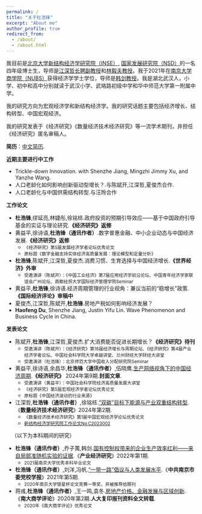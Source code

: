 ```yaml
---
permalink: /
title: "关于杜浩锋"
excerpt: "About me"
author_profile: true
redirect_from: 
  - /about/
  - /about.html
---
```

我目前是[北京大学新结构经济学研究院（INSE）](https://www.nse.pku.edu.cn/), [国家发展研究院（NSD）](https://nsd.pku.edu.cn/)的一名四年级博士生，导师是[江深哲长聘副教授](https://www.nse.pku.edu.cn/szdw/js/500928.htm)和[林毅夫教授](https://www.nse.pku.edu.cn/szdw/js/465203.htm)。我于2021年在[南京大学商学院（NUBS）](https://nubs.nju.edu.cn/)获得经济学学士学位，导师是[韩剑教授](https://nubs.nju.edu.cn/hj/list.htm)。我是湖北武汉人，小学、初中和高中分别就读于武汉小学、武珞路初级中学和华中师范大学第一附属中学。

我的研究方向为宏观经济学和新结构经济学。我的研究话题主要包括经济增长、结构转型、中国宏观经济。

我的研究发表于《经济研究》《数量经济技术经济研究》等一流学术期刊，并担任《经济研究》匿名审稿人。

**简历**：[中文简历](../assets/杜浩锋中文简历.pdf).

**近期主要进行中工作**
+ Trickle-down Innovation. with Shenzhe Jiang, Mingzhi Jimmy Xu, and Yanzhe Wang.
+ 人口老龄化如何影响创新驱动型增长？.与陈斌开,江深哲,夏俊杰合作.
+ 人口老龄化与中国供需结构转型.与汪玲合作

**工作论文**
+ **杜浩锋**,缪延亮,林婕彤,徐铭梽.政府投资的预期引导效应——基于中国政府引导基金的实证与理论研究.**《经济研究》返修**
+ 黄益平,徐诗语,**杜浩锋（通讯作者）**.数字普惠金融、中小企业动态与中国经济发展.**《经济研究》返修**
  - <small>《经济研究》第5届发展经济学者论坛优秀论文</small>
  - <small>原标题《数字金融支持实体经济高质量发展：理论模型和定量分析》</small>
+ **杜浩锋**,陈斌开,江深哲,夏俊杰.消费习惯、生育选择与中国经济增长.**《世界经济》外审**
  - <small>受邀演讲（陈斌开）：《中国工业经济》第7届应用经济学前沿论坛、中国青年经济学家联谊会广州论坛、首都经贸大学国际经济管理学院Seminar</small>
+ 黄益平,**杜浩锋**,徐诗语.经济周期管理的行业视角：兼议当前的“稳增长”政策.**《国际经济评论》审稿中**
+ 夏俊杰,江深哲,陈斌开,**杜浩锋**.房地产税如何影响经济发展？
+ **Haofeng Du**, Shenzhe Jiang, Justin Yifu Lin. Wave Phenomenon and Business Cycle in China.

**发表论文**
+ 陈斌开,**杜浩锋**,江深哲,夏俊杰.扩大消费能否促进长期增长？**《经济研究》待刊**
  - <small>受邀演讲（陈斌开）：《经济研究》第18届经济增长与周期论坛、《经济研究》第4届产业经济学者论坛、中国社会科学院大学卓越讲堂、兰州财经大学财经大讲堂</small>
  - <small>受邀演讲（杜浩锋）：北京师范大学中国收入分配研究院Seminar</small>
+ 黄益平,徐诗语,余昌华,**杜浩锋（通讯作者）**,伍晓鹰.[生产网络视角下的中国经济周期](https://kns.cnki.net/kcms2/article/abstract?v=MdENDFpkZq6O55QBkqB8eUyDQHcuScM3p1K3vEzB2gKW8NE04trRcEN4wdrut_vWR4Gfw0ylJhaeQXwlaKAE1CgmWcOAHT6lCLDa5CwGl0-CFtre1ZFhzTQtsd69XfHd_extbsNXZk6zYLiD254y3Q51ICIFWj-Gn9b7-V1qLd0Zx8gL7lnTY5TeBKpB80Le&uniplatform=NZKPT&language=CHS).**《经济研究》** 2024年第9期.**封面文章**.
  - <small>受邀演讲（黄益平）：中国社会科学院经济高质量发展大讲堂</small>
  - <small>《经济研究》第5届宏观经济学者论坛优秀论文</small>
  - <small>原标题《中国经济波动的行业来源》</small>
+ 江深哲,**杜浩锋（通讯作者）**,徐铭梽.[“双碳”目标下能源与产业双重结构转型](https://kns.cnki.net/kcms2/article/abstract?v=smPsKIJgVaB1F1fM5H7dt2ATU92NbJrO87ZrmguJwbc0d79glLvbTbBjzkF0taieteanYOGBH53Z2_-4ErPwkMl5mTkHWcrzZwok8zQjDMusjBmhPzU2OilLLfpFDvawW2_Tgtdy0kU=&uniplatform=NZKPT&language=CHS).《**数量经济技术经济研究**》2024年第2期.
  - <small>《数量经济技术经济研究》第1届中国宏观经济学论坛优秀论文</small>
  - <small>[新结构经济学研究院工作论文No.C2023002](https://www.nse.pku.edu.cn/xzyj/gzlw/gzlw2/533823.htm)</small>

&emsp;（以下为本科期间的研究）

+ **杜浩锋（通讯作者）**,乔子荑,韩剑.[国有控制权带来的企业生产效率红利——来自局部准随机实验的证据](https://kns.cnki.net/kcms2/article/abstract?v=SDjqx_HoHgvXI0Bo8uJl3ZtwSimsbymiMqItI5blDKIsl2dJ03VCX3KPJeV0COicUUpSVbYmE3jEPc-hn6hEslPKqemBLpzQ8fOk4fGvoiCo4_ENleVxAGMLmq7t-RefD9GSY2uM48Cr7Hv_3UbwrA==&uniplatform=NZKPT&language=CHS).《**产业经济研究**》2022年第1期.
  - <small>2021届南京大学优秀本科毕业论文</small>
+ **杜浩锋（通讯作者）**,刘洋,冯帆.[“一带一路”倡议与人类发展水平](https://kns.cnki.net/kcms2/article/abstract?v=SDjqx_HoHgsLRSLpiEuz5eHYFSVrCspl-7ripTV7lpJfb32zwP1T_Jar_MgbFJcrPffHW5tYwv3Xnk-YcJvuF1Wpv8Mder0ju3bGCkq884B7BA5_4_Qs7VRj9McixC63OSzNhnuWZu5FUCQxeMVRKg==&uniplatform=NZKPT&language=CHS).《**中共南京市委党校学报**》2021年第5期.
  - <small>2020年南京大学银星杯论文竞赛一等奖，并被推荐给期刊</small>
+ 蒋彧,**杜浩锋（通讯作者）**,王一鸣,袁冬.[房地产价格、金融发展与区域创新](https://kns.cnki.net/kcms2/article/abstract?v=SDjqx_HoHgv3Lr_QkgU5WdvetHNW4SqGSBoKtz4UfxGoczz5aIpDPnOEfokeWZifxQrAGU0YA_Toxq_5Yefe0wo9fS_0DSyvxyffI0UmCsJeZQ_ggL5GDqunAk7w8w4ExDgTHzLxjp8=&uniplatform=NZKPT&language=CHS).《**南大商学评论**》2020年第2期.**人大复印报刊资料全文转载**.
  - <small>2020年《南大商学评论》优秀论文</small>
